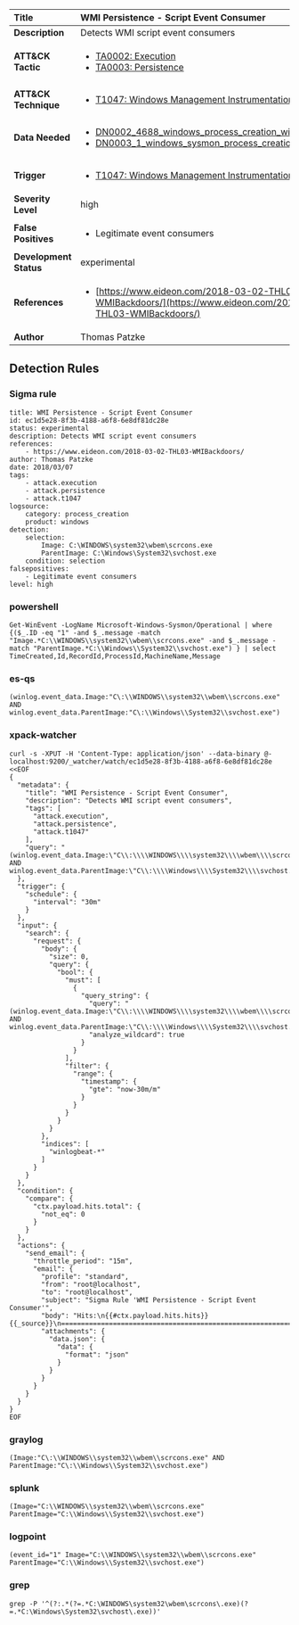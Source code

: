 | Title                    | WMI Persistence - Script Event Consumer       |
|:-------------------------|:------------------|
| **Description**          | Detects WMI script event consumers |
| **ATT&amp;CK Tactic**    |  <ul><li>[TA0002: Execution](https://attack.mitre.org/tactics/TA0002)</li><li>[TA0003: Persistence](https://attack.mitre.org/tactics/TA0003)</li></ul>  |
| **ATT&amp;CK Technique** | <ul><li>[T1047: Windows Management Instrumentation](https://attack.mitre.org/techniques/T1047)</li></ul>  |
| **Data Needed**          | <ul><li>[DN0002_4688_windows_process_creation_with_commandline](../Data_Needed/DN0002_4688_windows_process_creation_with_commandline.md)</li><li>[DN0003_1_windows_sysmon_process_creation](../Data_Needed/DN0003_1_windows_sysmon_process_creation.md)</li></ul>  |
| **Trigger**              | <ul><li>[T1047: Windows Management Instrumentation](../Triggers/T1047.md)</li></ul>  |
| **Severity Level**       | high |
| **False Positives**      | <ul><li>Legitimate event consumers</li></ul>  |
| **Development Status**   | experimental |
| **References**           | <ul><li>[https://www.eideon.com/2018-03-02-THL03-WMIBackdoors/](https://www.eideon.com/2018-03-02-THL03-WMIBackdoors/)</li></ul>  |
| **Author**               | Thomas Patzke |


## Detection Rules

### Sigma rule

```
title: WMI Persistence - Script Event Consumer
id: ec1d5e28-8f3b-4188-a6f8-6e8df81dc28e
status: experimental
description: Detects WMI script event consumers
references:
    - https://www.eideon.com/2018-03-02-THL03-WMIBackdoors/
author: Thomas Patzke
date: 2018/03/07
tags:
    - attack.execution
    - attack.persistence
    - attack.t1047
logsource:
    category: process_creation
    product: windows
detection:
    selection:
        Image: C:\WINDOWS\system32\wbem\scrcons.exe
        ParentImage: C:\Windows\System32\svchost.exe
    condition: selection
falsepositives:
    - Legitimate event consumers
level: high

```





### powershell
    
```
Get-WinEvent -LogName Microsoft-Windows-Sysmon/Operational | where {($_.ID -eq "1" -and $_.message -match "Image.*C:\\WINDOWS\\system32\\wbem\\scrcons.exe" -and $_.message -match "ParentImage.*C:\\Windows\\System32\\svchost.exe") } | select TimeCreated,Id,RecordId,ProcessId,MachineName,Message
```


### es-qs
    
```
(winlog.event_data.Image:"C\:\\WINDOWS\\system32\\wbem\\scrcons.exe" AND winlog.event_data.ParentImage:"C\:\\Windows\\System32\\svchost.exe")
```


### xpack-watcher
    
```
curl -s -XPUT -H 'Content-Type: application/json' --data-binary @- localhost:9200/_watcher/watch/ec1d5e28-8f3b-4188-a6f8-6e8df81dc28e <<EOF
{
  "metadata": {
    "title": "WMI Persistence - Script Event Consumer",
    "description": "Detects WMI script event consumers",
    "tags": [
      "attack.execution",
      "attack.persistence",
      "attack.t1047"
    ],
    "query": "(winlog.event_data.Image:\"C\\:\\\\WINDOWS\\\\system32\\\\wbem\\\\scrcons.exe\" AND winlog.event_data.ParentImage:\"C\\:\\\\Windows\\\\System32\\\\svchost.exe\")"
  },
  "trigger": {
    "schedule": {
      "interval": "30m"
    }
  },
  "input": {
    "search": {
      "request": {
        "body": {
          "size": 0,
          "query": {
            "bool": {
              "must": [
                {
                  "query_string": {
                    "query": "(winlog.event_data.Image:\"C\\:\\\\WINDOWS\\\\system32\\\\wbem\\\\scrcons.exe\" AND winlog.event_data.ParentImage:\"C\\:\\\\Windows\\\\System32\\\\svchost.exe\")",
                    "analyze_wildcard": true
                  }
                }
              ],
              "filter": {
                "range": {
                  "timestamp": {
                    "gte": "now-30m/m"
                  }
                }
              }
            }
          }
        },
        "indices": [
          "winlogbeat-*"
        ]
      }
    }
  },
  "condition": {
    "compare": {
      "ctx.payload.hits.total": {
        "not_eq": 0
      }
    }
  },
  "actions": {
    "send_email": {
      "throttle_period": "15m",
      "email": {
        "profile": "standard",
        "from": "root@localhost",
        "to": "root@localhost",
        "subject": "Sigma Rule 'WMI Persistence - Script Event Consumer'",
        "body": "Hits:\n{{#ctx.payload.hits.hits}}{{_source}}\n================================================================================\n{{/ctx.payload.hits.hits}}",
        "attachments": {
          "data.json": {
            "data": {
              "format": "json"
            }
          }
        }
      }
    }
  }
}
EOF

```


### graylog
    
```
(Image:"C\:\\WINDOWS\\system32\\wbem\\scrcons.exe" AND ParentImage:"C\:\\Windows\\System32\\svchost.exe")
```


### splunk
    
```
(Image="C:\\WINDOWS\\system32\\wbem\\scrcons.exe" ParentImage="C:\\Windows\\System32\\svchost.exe")
```


### logpoint
    
```
(event_id="1" Image="C:\\WINDOWS\\system32\\wbem\\scrcons.exe" ParentImage="C:\\Windows\\System32\\svchost.exe")
```


### grep
    
```
grep -P '^(?:.*(?=.*C:\WINDOWS\system32\wbem\scrcons\.exe)(?=.*C:\Windows\System32\svchost\.exe))'
```



